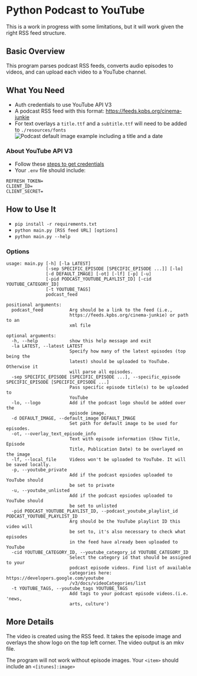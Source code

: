 # Python Podcast to YouTube
This is a work in progress with some limitations, but it will work given the right RSS feed structure. 

## Basic Overview
This program parses podcast RSS feeds, converts audio episodes to videos, and can upload each video to a YouTube channel. 
## What You Need
- Auth credentials to use YouTube API V3
- A podcast RSS feed with this format: https://feeds.kpbs.org/cinema-junkie 
- For text overlays a `title.ttf` and a `subtitle.ttf` will need to be added to `./resources/fonts`
![Podcast default image example including a title and a date](./assets/sample_podcast_image.png)

### About YouTube API V3
- Follow these [steps to get credentials](https://medium.com/@osanda.deshan/getting-google-oauth-access-token-using-google-apis-18b2ba11a11a)
- Your `.env` file should include:
```
REFRESH_TOKEN=
CLIENT_ID=
CLIENT_SECRET=
```

## How to Use It
- `pip install -r requirements.txt`
- `python main.py [RSS feed URL] [options]`
- `python main.py --help`

### Options
```
usage: main.py [-h] [-la LATEST]
               [-sep SPECIFIC_EPISODE [SPECIFIC_EPISODE ...]] [-lo]
               [-d DEFAULT_IMAGE] [-ot] [-lf] [-p] [-u]
               [-pid PODCAST_YOUTUBE_PLAYLIST_ID] [-cid YOUTUBE_CATEGORY_ID]
               [-t YOUTUBE_TAGS]
               podcast_feed

positional arguments:
  podcast_feed          Arg should be a link to the feed (i.e.,
                        https://feeds.kpbs.org/cinema-junkie) or path to an
                        xml file

optional arguments:
  -h, --help            show this help message and exit
  -la LATEST, --latest LATEST
                        Specify how many of the latest episodes (top being the
                        latest) should be uploaded to YouTube. Otherwise it
                        will parse all episodes.
  -sep SPECIFIC_EPISODE [SPECIFIC_EPISODE ...], --specific_episode SPECIFIC_EPISODE [SPECIFIC_EPISODE ...]
                        Pass specific episode title(s) to be uploaded to
                        YouTube
  -lo, --logo           Add if the podcast logo should be added over the
                        episode image.
  -d DEFAULT_IMAGE, --default_image DEFAULT_IMAGE
                        Set path for default image to be used for episodes.
  -ot, --overlay_text_episode_info
                        Text with episode information (Show Title, Episode
                        Title, Publication Date) to be overlayed on the image
  -lf, --local_file     Videos won't be uploaded to YouTube. It will be saved locally.
  -p, --youtube_private
                        Add if the podcast epsiodes uploaded to YouTube should
                        be set to private
  -u, --youtube_unlisted
                        Add if the podcast epsiodes uploaded to YouTube should
                        be set to unlisted
  -pid PODCAST_YOUTUBE_PLAYLIST_ID, --podcast_youtube_playlist_id PODCAST_YOUTUBE_PLAYLIST_ID
                        Arg should be the YouTube playlist ID this video will
                        be set to, it's also necessary to check what episodes
                        in the feed have already been uploaded to YouTube
  -cid YOUTUBE_CATEGORY_ID, --youtube_category_id YOUTUBE_CATEGORY_ID
                        Select the category id that should be assigned to your
                        podcast episode videos. Find list of available
                        categories here: https://developers.google.com/youtube
                        /v3/docs/videoCategories/list
  -t YOUTUBE_TAGS, --youtube_tags YOUTUBE_TAGS
                        Add tags to your podcast episode videos.(i.e. 'news,
                        arts, culture')             
```

## More Details
The video is created using the RSS feed. It takes the episode image and overlays the show logo on the top left corner. The video output is an mkv file. 

The program will not work without episode images. Your `<item>` should include an `<[itunes]:image>` 